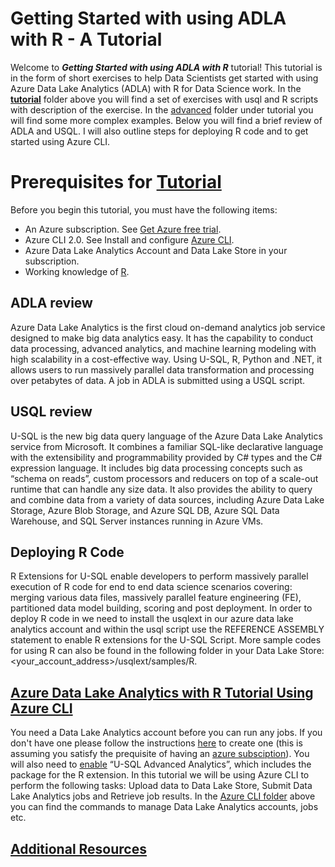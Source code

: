 # Getting Started with using ADLA with R - A Tutorial  

Welcome to ***Getting Started with using ADLA with R*** tutorial! This tutorial is in the form of short exercises to help Data Scientists get started with using Azure Data Lake Analytics (ADLA) with R for Data Science work. In the [**tutorial**](/Tutorial/) folder above you will find a set of exercises with usql and R scripts with description of the exercise. In the [advanced](/Tutorial/Advanced/) folder under tutorial you will find some more complex examples. Below you will find a brief review of ADLA and USQL. I will also outline steps for deploying R code and to get started using Azure CLI.

# Prerequisites for [Tutorial](/Tutorial/)
Before you begin this tutorial, you must have the following items:  
- An Azure subscription. See [Get Azure free trial](https://azure.microsoft.com/en-us/free/).  
- Azure CLI 2.0. See Install and configure [Azure CLI](https://docs.microsoft.com/en-us/cli/azure/install-azure-cli).  
- Azure Data Lake Analytics Account and Data Lake Store in your subscription.
- Working knowledge of [R](https://cran.r-project.org/doc/manuals/R-intro.html). 

## ADLA review
Azure Data Lake Analytics is the first cloud on-demand analytics job service designed to make big data analytics easy. It has the capability to conduct data processing, advanced analytics, and machine learning modeling with high scalability in a cost-effective way. Using U-SQL, R, Python and .NET, it allows users to run massively parallel data transformation and processing over petabytes of data. A job in ADLA is submitted using a USQL script. 

## USQL review
U-SQL is the new big data query language of the Azure Data Lake Analytics service from Microsoft. It combines a familiar SQL-like declarative language with the extensibility and programmability provided by C# types and the C# expression language. It includes big data processing concepts such as “schema on reads”, custom processors and reducers on top of a scale-out runtime that can handle any size data. It also provides the ability to query and combine data from a variety of data sources, including Azure Data Lake Storage, Azure Blob Storage, and Azure SQL DB, Azure SQL Data Warehouse, and SQL Server instances running in Azure VMs.

## Deploying R Code
R Extensions for U-SQL enable developers to perform massively parallel execution of R code for end to end data science scenarios covering: merging various data files, massively parallel feature engineering (FE), partitioned data model building, scoring and post deployment. In order to deploy R code in we need to install the usqlext in our azure data lake analytics account and within the usql script use the REFERENCE ASSEMBLY statement to enable R extensions for the U-SQL Script. More sample codes for using R can also be found in the following folder in your Data Lake Store:<your_account_address>/usqlext/samples/R.

## [Azure Data Lake Analytics with R Tutorial Using Azure CLI](/Azure%20CLI/)  
You need a Data Lake Analytics account before you can run any jobs. If you don't have one please follow the instructions [here](/Azure%20CLI/) to create one (this is assuming you satisfy the prequisite of having an [azure subsciption](https://azure.microsoft.com/en-us/free/)). You will also need to [enable](https://blogs.msdn.microsoft.com/tsmatsuz/2017/06/08/azure-data-lake-r-extension/) “U-SQL Advanced Analytics”, which includes the package for the R extension. In this tutorial we will be using Azure CLI to perform the following tasks: Upload data to Data Lake Store,
Submit Data Lake Analytics jobs and Retrieve job results. In the [Azure CLI folder](/Azure%20CLI/) above you can find the commands to manage Data Lake Analytics accounts, jobs etc.

## [Additional Resources](/Azure%20CLI/Additional%20Resources.md/)

